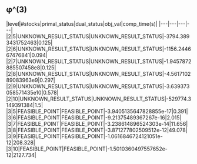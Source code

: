## φ^(3) 
 
|level|#stocks|primal_status|dual_status|obj_val|comp_time(s)|
|---|---|---|---|
|2|5|UNKNOWN_RESULT_STATUS|UNKNOWN_RESULT_STATUS|-3794.3893431752463|0.125|
|2|6|UNKNOWN_RESULT_STATUS|UNKNOWN_RESULT_STATUS|-1156.244667476841|0.094|
|2|7|UNKNOWN_RESULT_STATUS|UNKNOWN_RESULT_STATUS|-1.9457872885507458e8|0.125|
|2|8|UNKNOWN_RESULT_STATUS|UNKNOWN_RESULT_STATUS|-4.561710289083963e9|0.297|
|2|9|UNKNOWN_RESULT_STATUS|UNKNOWN_RESULT_STATUS|-3.639373058571435e10|0.578|
|2|10|UNKNOWN_RESULT_STATUS|UNKNOWN_RESULT_STATUS|-529774.3149391384|1.5|
|3|5|FEASIBLE_POINT|FEASIBLE_POINT|-3.9405135647828855e-17|0.391|
|3|6|FEASIBLE_POINT|FEASIBLE_POINT|-9.21375489367267e-16|2.015|
|3|7|FEASIBLE_POINT|FEASIBLE_POINT|-3.238614896524303e-14|11.656|
|3|8|FEASIBLE_POINT|FEASIBLE_POINT|-3.871277802509512e-12|49.078|
|3|9|FEASIBLE_POINT|FEASIBLE_POINT|-1.0616846724121051e-12|208.328|
|3|10|FEASIBLE_POINT|FEASIBLE_POINT|-1.5010360497557652e-12|2127.734|
